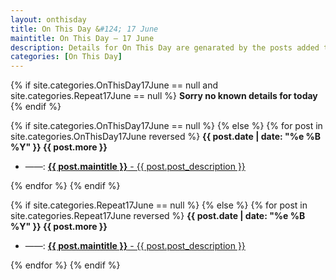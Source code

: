 ```yaml
---
layout: onthisday
title: On This Day &#124; 17 June
maintitle: On This Day — 17 June
description: Details for On This Day are genarated by the posts added to the website so the content is subject to changes/updates over time.
categories: [On This Day]
---
```


{% if site.categories.OnThisDay17June == null and site.categories.Repeat17June == null %}
<strong>Sorry no known details for today</strong>
{% endif %}

{% if site.categories.OnThisDay17June == null %}
{% else %}
{% for post in site.categories.OnThisDay17June reversed %}
<strong>{{ post.date | date: "%e %B %Y" }} {{ post.more }}</strong>
<ul>
<li> ——: <a href="{{ post.url }}"><strong>{{ post.maintitle }}</strong> - {{ post.post_description }}</a></li>
</ul>
{% endfor %}
{% endif %}

{% if site.categories.Repeat17June == null %}
{% else %}
{% for post in site.categories.Repeat17June reversed %}
<strong>{{ post.date | date: "%e %B %Y" }} {{ post.more }}</strong>
<ul>
<li> ——: <a href="{{ post.url }}"><strong>{{ post.maintitle }}</strong> - {{ post.post_description }}</a></li>
</ul>
{% endfor %}
{% endif %}
